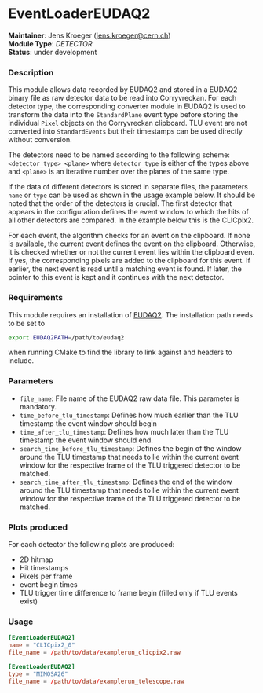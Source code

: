 # EventLoaderEUDAQ2
**Maintainer**: Jens Kroeger (jens.kroeger@cern.ch)  
**Module Type**: *DETECTOR*  
**Status**: under development  

### Description
This module allows data recorded by EUDAQ2 and stored in a EUDAQ2 binary file as raw detector data to be read into Corryvreckan.
For each detector type, the corresponding converter module in EUDAQ2 is used to transform the data into the `StandardPlane` event type before storing the individual `Pixel` objects on the Corryvreckan clipboard.
TLU event are not converted into `StandardEvents` but their timestamps can be used directly without conversion.

The detectors need to be named according to the following scheme: `<detector_type>_<plane>` where `detector_type` is either of the types above and `<plane>` is an iterative number over the planes of the same type.

If the data of different detectors is stored in separate files, the parameters `name` or `type` can be used as shown in the usage example below.
It should be noted that the order of the detectors is crucial.
The first detector that appears in the configuration defines the event window to which the hits of all other detectors are compared.
In the example below this is the CLICpix2.

For each event, the algorithm checks for an event on the clipboard.
If none is available, the current event defines the event on the clipboard.
Otherwise, it is checked whether or not the current event lies within the clipboard even.
If yes, the corresponding pixels are added to the clipboard for this event.
If earlier, the next event is read until a matching event is found.
If later, the pointer to this event is kept and it continues with the next detector.

### Requirements
This module requires an installation of [EUDAQ2](https://eudaq.github.io/). The installation path needs to be set to
```bash
export EUDAQ2PATH=/path/to/eudaq2
```
when running CMake to find the library to link against and headers to include.

### Parameters
* `file_name`: File name of the EUDAQ2 raw data file. This parameter is mandatory.
* `time_before_tlu_timestamp`: Defines how much earlier than the TLU timestamp the event window should begin
* `time_after_tlu_timestamp`: Defines how much later than the TLU timestamp the event window should end.
* `search_time_before_tlu_timestamp`: Defines the begin of the window around the TLU timestamp that needs to lie within the current event window for the respective frame of the TLU triggered detector to be matched.
* `search_time_after_tlu_timestamp`: Defines the end of the window around the TLU timestamp that needs to lie within the current event window for the respective frame of the TLU triggered detector to be matched.

### Plots produced
For each detector the following plots are produced:
* 2D hitmap
* Hit timestamps
* Pixels per frame
* event begin times
* TLU trigger time difference to frame begin (filled only if TLU events exist)

### Usage
```toml
[EventLoaderEUDAQ2]
name = "CLICpix2_0"
file_name = /path/to/data/examplerun_clicpix2.raw

[EventLoaderEUDAQ2]
type = "MIMOSA26"
file_name = /path/to/data/examplerun_telescope.raw
```
